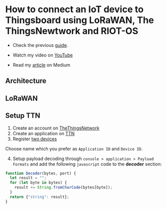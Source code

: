 # How to connect an IoT device to Thingsboard using LoRaWAN, The ThingsNewtwork and RIOT-OS
- Check the previous [guide](README.md).

- Watch my video on [YouTube](https://www.youtube.com/watch?v=MPbuNmr0FjI)
- Read my [article](https://medium.com/@colasante.francesco/2-how-to-develop-an-iot-device-connected-to-thingsboard-using-riot-os-and-mqtt-sn-c4ccbe40dae7) on Medium


## Architecture


## LoRaWAN


## Setup TTN

1. Create an account on [TheThingsNetwork](https://account.thethingsnetwork.org/register)
2. Create an application on [TTN](https://www.thethingsnetwork.org/docs/applications/add.html)
3. Register [two devices](https://www.thethingsnetwork.org/docs/devices/registration.html)

Choose name which you prefer as `Application ID` and `Device ID`.

4. Setup payload decoding through `console > application > Payload Formats` and add the following 
`javascript` code  to the **decoder** section:
```javascript
function Decoder(bytes, port) {
  let result = "";
  for (let byte in bytes) {
    result += String.fromCharCode(bytes[byte]);
  }
  return {"string": result};
}
```

